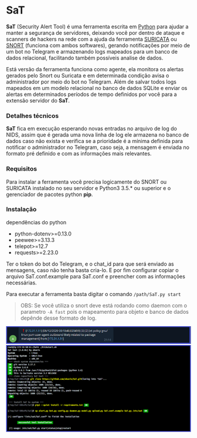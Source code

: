 # SaT

**SaT** (Security Alert Tool) é uma ferramenta escrita em [Python](https://www.python.org/) para ajudar a manter a segurança de servidores, deixando você por dentro de ataque e scanners de hackers na rede com a ajuda da ferramenta [SURICATA](https://suricata-ids.org/) ou [SNORT](https://www.snort.org/) (funciona com ambos softwares), gerando notificações por meio de um bot no Telegram e armazenando logs mapeados para um banco de dados relacional, facilitando também possíveis analise de dados.

Está versão da ferramenta funciona como agente, ela monitora os alertas gerados pelo Snort ou Suricata e em determinada condição avisa o administrador por meio do bot no Telegram. Além de salvar todos logs mapeados em um modelo relacional no banco de dados SQLite e enviar os alertas em determinados períodos de tempo definidos por você para a extensão servidor do **SaT**.

### Detalhes técnicos

**SaT** fica em execução esperando novas entradas no arquivo de log do NIDS, assim que é gerada uma nova linha de log ele armazena no banco de dados caso não exista e verifica se a prioridade é a mínima definida para notificar o administrador no Telegram, caso seja, a mensagem é enviada no formato pré definido e com as informações mais relevantes.

### Requisitos

Para instalar a ferramenta você precisa logicamente do SNORT ou SURICATA instalado no seu servidor e Python3 3.5.* ou superior e o gerenciador de pacotes python **pip**.

### Instalação

dependências do python

* python-dotenv>=0.13.0
* peewee>=3.13.3
* telepot>=12.7
* requests>=2.23.0

Ter o token do bot do Telegram, e o chat_id para que será enviado as mensagens, caso não tenha basta cria-lo. 
E por fim configurar copiar o arquivo SaT.conf.example para SaT.conf e preencher com as informações necessárias.

Para executar a ferramenta basta digitar o comando ``/path/SaT.py start`` 

> OBS: Se você utiliza o snort deve está rodando como daemon com o parametro ``-A fast`` pois o mapeamento para objeto e banco de dados depênde desse formato de log. 

![Exemplo de alerta](img/alerta.png)
![kickstart](img/kickstart.png)
